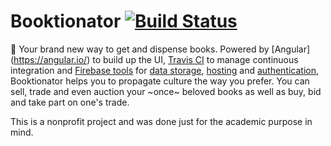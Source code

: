 # Booktionator [![Build Status](https://travis-ci.org/calvingerling/booktionator.svg?branch=master)](https://travis-ci.org/calvingerling/booktionator)

:notebook_with_decorative_cover: Your brand new way to get and dispense books.
Powered by [Angular] (https://angular.io/) to build up the UI, [Travis CI](https://travis-ci.org/) to manage continuous integration and [Firebase tools](https://firebase.google.com/) for [data storage](https://firebase.google.com/products/database/), [hosting](https://firebase.google.com/products/hosting/) and [authentication](https://firebase.google.com/products/auth/), Booktionator helps you to propagate culture the way you prefer. You can sell, trade and even auction your ~once~ beloved books as well as buy, bid and take part on one's trade.

This is a nonprofit project and was done just for the academic purpose in mind.
